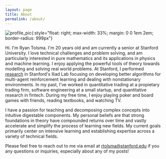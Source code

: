 ```yaml
---
layout: page
title: About
permalink: /about/
---
```

![profile_pic]({{site.base_url}}/assets/profile_pic.jpg){:style="float: right; max-width: 33%; margin: 0 0 1em 2em; border-radius: 999px"}


Hi. I'm Ryan Tolsma. I'm 20 years old and am currently a senior at Stanford University. I love technical challenges and problem solving, and am particularly
interested in pure mathematics and its applications in physics and machine learning. I enjoy applying the powerful tools of theory towards modelling and solving
real world problems. At Stanford, I performed [research](https://sites.google.com/view/latent-strategies) in Stanford's Iliad Lab focusing on developing better
algorithms for multi-agent reinforcement learning and dealing with nonstationary environments. In my past, I've worked in quantitative trading
at a propietary trading firm, software engineering at a small startup, and quantitative research in fintech. During my free time, I enjoy playing poker
and board games with friends, reading textbooks, and watching TV.

I have a passion for teaching and decomposing complex concepts into intuitive digestable components. My personal beliefs are that
strong foundations in theory have compounded returns over time and vastly accelerate and simplify the process of learning new fields. 
My current goals primarily center on intensive learning and establishing expertise across a variety of technical fields.


Please feel free to reach out to me via email at rtolsma@stanford.edu if you any questions or inquiries, especially about any of my posts! 
